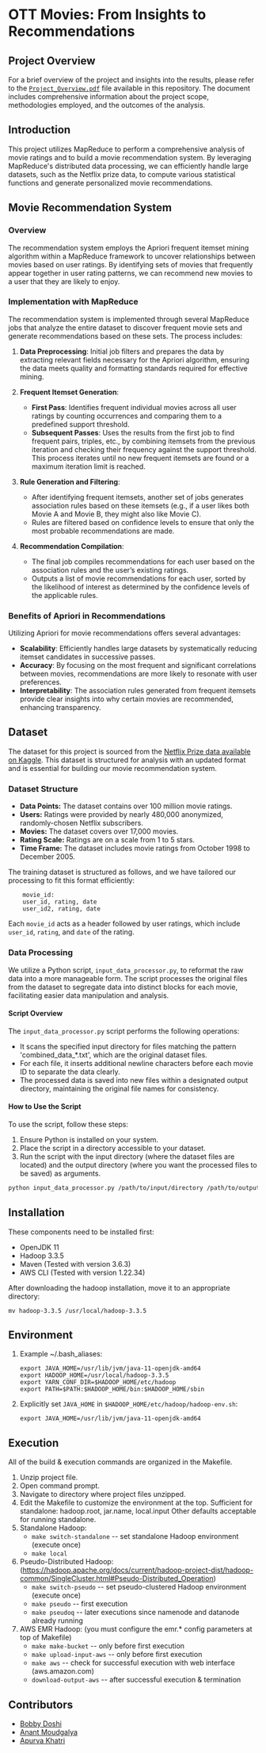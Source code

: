 #  OTT Movies: From Insights to Recommendations

## Project Overview
For a brief overview of the project and insights into the results, please refer to the 
[`Project_Overview.pdf`](./Project_Overview.pdf) file available in this repository. The document 
includes comprehensive information about the project scope, methodologies employed, and the outcomes of the analysis.

## Introduction
This project utilizes MapReduce to perform a comprehensive analysis of movie ratings and to build a movie recommendation system. By leveraging MapReduce's distributed data processing, we can efficiently handle large datasets, such as the Netflix prize data, to compute various statistical functions and generate personalized movie recommendations.

## Movie Recommendation System
### Overview
The recommendation system employs the Apriori frequent itemset mining algorithm within a MapReduce framework to uncover relationships between movies based on user ratings. By identifying sets of movies that frequently appear together in user rating patterns, we can recommend new movies to a user that they are likely to enjoy.

### Implementation with MapReduce
The recommendation system is implemented through several MapReduce jobs that analyze the entire dataset to discover frequent movie sets and generate recommendations based on these sets. The process includes:

1. **Data Preprocessing**: Initial job filters and prepares the data by extracting relevant fields necessary for the Apriori algorithm, ensuring the data meets quality and formatting standards required for effective mining.

2. **Frequent Itemset Generation**:
	- **First Pass**: Identifies frequent individual movies across all user ratings by counting occurrences and comparing them to a predefined support threshold.
	- **Subsequent Passes**: Uses the results from the first job to find frequent pairs, triples, etc., by combining itemsets from the previous iteration and checking their frequency against the support threshold. This process iterates until no new frequent itemsets are found or a maximum iteration limit is reached.

3. **Rule Generation and Filtering**:
	- After identifying frequent itemsets, another set of jobs generates association rules based on these itemsets (e.g., if a user likes both Movie A and Movie B, they might also like Movie C).
	- Rules are filtered based on confidence levels to ensure that only the most probable recommendations are made.

4. **Recommendation Compilation**:
	- The final job compiles recommendations for each user based on the association rules and the user’s existing ratings.
	- Outputs a list of movie recommendations for each user, sorted by the likelihood of interest as determined by the confidence levels of the applicable rules.

### Benefits of Apriori in Recommendations
Utilizing Apriori for movie recommendations offers several advantages:
- **Scalability**: Efficiently handles large datasets by systematically reducing itemset candidates in successive passes.
- **Accuracy**: By focusing on the most frequent and significant correlations between movies, recommendations are more likely to resonate with user preferences.
- **Interpretability**: The association rules generated from frequent itemsets provide clear insights into why certain movies are recommended, enhancing transparency.

## Dataset
The dataset for this project is sourced from the [Netflix Prize data available on Kaggle](https://www.kaggle.com/datasets/netflix-inc/netflix-prize-data/data). This dataset is structured for analysis with an updated format and is essential for building our movie recommendation system.

### Dataset Structure
- **Data Points:** The dataset contains over 100 million movie ratings.
- **Users:** Ratings were provided by nearly 480,000 anonymized, randomly-chosen Netflix subscribers.
- **Movies:** The dataset covers over 17,000 movies.
- **Rating Scale:** Ratings are on a scale from 1 to 5 stars.
- **Time Frame:** The dataset includes movie ratings from October 1998 to December 2005.

The training dataset is structured as follows, and we have tailored our processing to fit this format efficiently:
```
    movie_id:
    user_id, rating, date
    user_id2, rating, date
```


Each `movie_id` acts as a header followed by user ratings, which include `user_id`, `rating`, and `date` of the rating.

### Data Processing
We utilize a Python script, `input_data_processor.py`, to reformat the raw data into a more manageable form. The script processes the original files from the dataset to segregate data into distinct blocks for each movie, facilitating easier data manipulation and analysis.

#### Script Overview
The `input_data_processor.py` script performs the following operations:
- It scans the specified input directory for files matching the pattern 'combined_data_*.txt', which are the original dataset files.
- For each file, it inserts additional newline characters before each movie ID to separate the data clearly.
- The processed data is saved into new files within a designated output directory, maintaining the original file names for consistency.

#### How to Use the Script
To use the script, follow these steps:
1. Ensure Python is installed on your system.
2. Place the script in a directory accessible to your dataset.
3. Run the script with the input directory (where the dataset files are located) and the output directory (where you want the processed files to be saved) as arguments.

```bash
python input_data_processor.py /path/to/input/directory /path/to/output/directory
````

Installation
------------
These components need to be installed first:
- OpenJDK 11
- Hadoop 3.3.5
- Maven (Tested with version 3.6.3)
- AWS CLI (Tested with version 1.22.34)

After downloading the hadoop installation, move it to an appropriate directory:

`mv hadoop-3.3.5 /usr/local/hadoop-3.3.5`

Environment
-----------
1) Example ~/.bash_aliases:
   ```
   export JAVA_HOME=/usr/lib/jvm/java-11-openjdk-amd64
   export HADOOP_HOME=/usr/local/hadoop-3.3.5
   export YARN_CONF_DIR=$HADOOP_HOME/etc/hadoop
   export PATH=$PATH:$HADOOP_HOME/bin:$HADOOP_HOME/sbin
   ```

2) Explicitly set `JAVA_HOME` in `$HADOOP_HOME/etc/hadoop/hadoop-env.sh`:

   `export JAVA_HOME=/usr/lib/jvm/java-11-openjdk-amd64`

Execution
---------
All of the build & execution commands are organized in the Makefile.
1) Unzip project file.
2) Open command prompt.
3) Navigate to directory where project files unzipped.
4) Edit the Makefile to customize the environment at the top.
   Sufficient for standalone: hadoop.root, jar.name, local.input
   Other defaults acceptable for running standalone.
5) Standalone Hadoop:
	- `make switch-standalone`		-- set standalone Hadoop environment (execute once)
	- `make local`
6) Pseudo-Distributed Hadoop: (https://hadoop.apache.org/docs/current/hadoop-project-dist/hadoop-common/SingleCluster.html#Pseudo-Distributed_Operation)
	- `make switch-pseudo`			-- set pseudo-clustered Hadoop environment (execute once)
	- `make pseudo`					-- first execution
	- `make pseudoq`				-- later executions since namenode and datanode already running
7) AWS EMR Hadoop: (you must configure the emr.* config parameters at top of Makefile)
	- `make make-bucket`			-- only before first execution
	- `make upload-input-aws`		-- only before first execution
	- `make aws`					-- check for successful execution with web interface (aws.amazon.com)
	- `download-output-aws`		-- after successful execution & termination

Contributors
-----------
- [Bobby Doshi](https://github.com/BobErgot)
- [Anant Moudgalya](https://github.com/anantmoudgalya)
- [Apurva Khatri](https://github.com/apurvakhatri)
